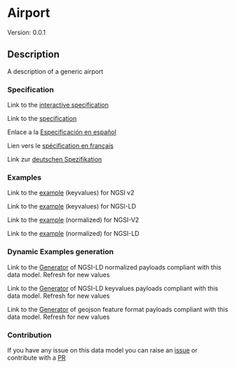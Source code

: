 # Airport
Version: 0.0.1

## Description 

A description of a generic airport
### Specification

Link to the [interactive specification](https://swagger.lab.fiware.org/?url=https://raw.githubusercontent.com/smart-data-models/dataModel.Aeronautics/master/Airport/swagger.yaml)

Link to the [specification](https://github.com/smart-data-models/dataModel.Aeronautics/blob/master/Airport/doc/spec.md)

Enlace a la [Especificación en español](https://github.com/smart-data-models/dataModel.Aeronautics/blob/master/Airport/doc/spec_ES.md)

Lien vers le [spécification en français](https://github.com/smart-data-models/dataModel.Aeronautics/blob/master/Airport/doc/spec_FR.md)

Link zur [deutschen Spezifikation](https://github.com/smart-data-models/dataModel.Aeronautics/blob/master/Airport/doc/spec_DE.md)
### Examples

Link to the [example](https://github.com/smart-data-models/dataModel.Aeronautics/blob/master/Airport/examples/example.json) (keyvalues) for NGSI v2

Link to the [example](https://github.com/smart-data-models/dataModel.Aeronautics/blob/master/Airport/examples/example.jsonld) (keyvalues) for NGSI-LD

Link to the [example](https://github.com/smart-data-models/dataModel.Aeronautics/blob/master/Airport/examples/example-normalized.json) (normalized) for NGSI-V2

Link to the [example](https://github.com/smart-data-models/dataModel.Aeronautics/blob/master/Airport/examples/example-normalized.jsonld) (normalized) for NGSI-LD
### Dynamic Examples generation

Link to the [Generator](https://smartdatamodels.org/extra/ngsi-ld_generator.php?schemaUrl=https://raw.githubusercontent.com/smart-data-models/dataModel.Aeronautics/master/Airport/schema.json&email=info@smartdatamodels.org) of NGSI-LD normalized payloads compliant with this data model. Refresh for new values

Link to the [Generator](https://smartdatamodels.org/extra/ngsi-ld_generator_keyvalues.php?schemaUrl=https://raw.githubusercontent.com/smart-data-models/dataModel.Aeronautics/master/Airport/schema.json&email=info@smartdatamodels.org) of NGSI-LD keyvalues payloads compliant with this data model. Refresh for new values

Link to the [Generator](https://smartdatamodels.org/extra/geojson_features_generator_v1.0.php?schemaUrl=https://raw.githubusercontent.com/smart-data-models/dataModel.Aeronautics/master/Airport/schema.json&email=info@smartdatamodels.org) of geojson feature format payloads compliant with this data model. Refresh for new values
### Contribution

 If you have any issue on this data model you can raise an [issue](https://github.com/smart-data-models/dataModel.Aeronautics/issues)  or contribute with a [PR](https://github.com/smart-data-models/dataModel.Aeronautics/pulls)